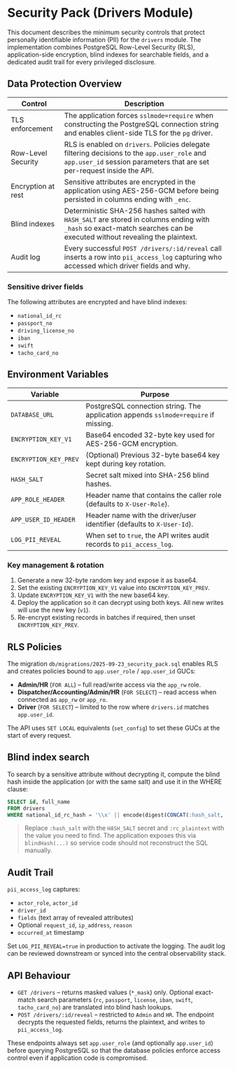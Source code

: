 # Security Pack (Drivers Module)

This document describes the minimum security controls that protect personally identifiable information (PII) for the `drivers` module. The implementation combines PostgreSQL Row-Level Security (RLS), application-side encryption, blind indexes for searchable fields, and a dedicated audit trail for every privileged disclosure.

## Data Protection Overview

| Control | Description |
| --- | --- |
| TLS enforcement | The application forces `sslmode=require` when constructing the PostgreSQL connection string and enables client-side TLS for the `pg` driver. |
| Row-Level Security | RLS is enabled on `drivers`. Policies delegate filtering decisions to the `app.user_role` and `app.user_id` session parameters that are set per-request inside the API. |
| Encryption at rest | Sensitive attributes are encrypted in the application using AES-256-GCM before being persisted in columns ending with `_enc`. |
| Blind indexes | Deterministic SHA-256 hashes salted with `HASH_SALT` are stored in columns ending with `_hash` so exact-match searches can be executed without revealing the plaintext. |
| Audit log | Every successful `POST /drivers/:id/reveal` call inserts a row into `pii_access_log` capturing who accessed which driver fields and why. |

### Sensitive driver fields

The following attributes are encrypted and have blind indexes:

- `national_id_rc`
- `passport_no`
- `driving_license_no`
- `iban`
- `swift`
- `tacho_card_no`

## Environment Variables

| Variable | Purpose |
| --- | --- |
| `DATABASE_URL` | PostgreSQL connection string. The application appends `sslmode=require` if missing. |
| `ENCRYPTION_KEY_V1` | Base64 encoded 32-byte key used for AES-256-GCM encryption. |
| `ENCRYPTION_KEY_PREV` | (Optional) Previous 32-byte base64 key kept during key rotation. |
| `HASH_SALT` | Secret salt mixed into SHA-256 blind hashes. |
| `APP_ROLE_HEADER` | Header name that contains the caller role (defaults to `X-User-Role`). |
| `APP_USER_ID_HEADER` | Header name with the driver/user identifier (defaults to `X-User-Id`). |
| `LOG_PII_REVEAL` | When set to `true`, the API writes audit records to `pii_access_log`. |

### Key management & rotation

1. Generate a new 32-byte random key and expose it as base64.
2. Set the existing `ENCRYPTION_KEY_V1` value into `ENCRYPTION_KEY_PREV`.
3. Update `ENCRYPTION_KEY_V1` with the new base64 key.
4. Deploy the application so it can decrypt using both keys. All new writes will use the new key (`v1`).
5. Re-encrypt existing records in batches if required, then unset `ENCRYPTION_KEY_PREV`.

## RLS Policies

The migration `db/migrations/2025-09-23_security_pack.sql` enables RLS and creates policies bound to `app.user_role` / `app.user_id` GUCs:

- **Admin/HR** (`FOR ALL`) – full read/write access via the `app_rw` role.
- **Dispatcher/Accounting/Admin/HR** (`FOR SELECT`) – read access when connected as `app_rw` or `app_ro`.
- **Driver** (`FOR SELECT`) – limited to the row where `drivers.id` matches `app.user_id`.

The API uses `SET LOCAL` equivalents (`set_config`) to set these GUCs at the start of every request.

## Blind index search

To search by a sensitive attribute without decrypting it, compute the blind hash inside the application (or with the same salt) and use it in the WHERE clause:

```sql
SELECT id, full_name
FROM drivers
WHERE national_id_rc_hash = '\\x' || encode(digest(CONCAT(:hash_salt, :rc_plaintext), 'sha256'), 'hex');
```

> Replace `:hash_salt` with the `HASH_SALT` secret and `:rc_plaintext` with the value you need to find. The application exposes this via `blindHash(...)` so service code should not reconstruct the SQL manually.

## Audit Trail

`pii_access_log` captures:

- `actor_role`, `actor_id`
- `driver_id`
- `fields` (text array of revealed attributes)
- Optional `request_id`, `ip_address`, `reason`
- `occurred_at` timestamp

Set `LOG_PII_REVEAL=true` in production to activate the logging. The audit log can be reviewed downstream or synced into the central observability stack.

## API Behaviour

- `GET /drivers` – returns masked values (`*_mask`) only. Optional exact-match search parameters (`rc`, `passport`, `license`, `iban`, `swift`, `tacho_card_no`) are translated into blind hash lookups.
- `POST /drivers/:id/reveal` – restricted to `Admin` and `HR`. The endpoint decrypts the requested fields, returns the plaintext, and writes to `pii_access_log`.

These endpoints always set `app.user_role` (and optionally `app.user_id`) before querying PostgreSQL so that the database policies enforce access control even if application code is compromised.
